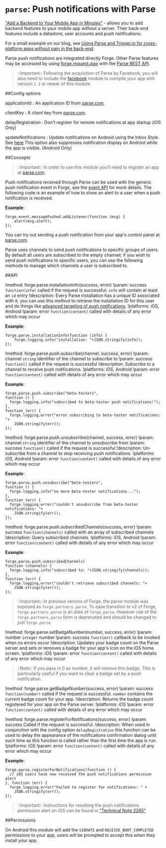 ``parse``: Push notifications with Parse
====================================

["Add a Backend to Your Mobile App in Minutes"](https://parse.com/) - allows you to add backend features to
your mobile app without a server. Their back-end features include a datastore, user accounts and push notifications.

For a small example on our blog, see [Using Parse and Trigger.io for cross-platform apps without pain in the
back-end](http://trigger.io/cross-platform-application-development-blog/2012/03/23/using-parse-and-trigger-io-for-cross-platform-apps-without-pain-in-the-back-end/).

Parse push notifications are integrated directly Forge. Other Parse features may be accessed by using [forge.request.ajax](/modules/request/current/docs/index.html#forgerequestajaxoptions) with the [Parse REST API](https://parse.com/docs/rest).

> ::Important:: Following the acquisition of Parse by Facebook, you will also need to include the [facebook](/modules/facebook) module to compile your app with version `2.3` or newer of this module.


##Config options

applicationId
:   An application ID from [parse.com](https://parse.com/).

clientKey
:   A client key from [parse.com](https://parse.com/).

delayRegistration
:	Don't register for remote notifications at app startup (iOS Only)

updateNotifications
:    Update notifications on Android using the Inbox Style. See [here](https://blog.safaribooksonline.com/2012/08/29/android-4-1-jelly-bean-notifications/) This option also suppresses notification display on Android while the app is visible. (Android Only)


##Concepts

> ::Important:: In order to use this module you'll need to register an app at [parse.com](https://parse.com/).

Push notifications received through Parse can be used with the generic
push notification event in Forge, see the [event API](/docs/current/api/core/event.html) for
more details. The following code is an example of how to show an alert
to a user when a push notification is received.

**Example**:

    forge.event.messagePushed.addListener(function (msg) {
        alert(msg.alert);
    });

You can try out sending a push notification from your app's control
panel at [parse.com](https://parse.com).

Parse uses channels to send push notifications to specific groups of
users. By default all users are subscribed to the empty channel; if you
wish to send push notifications to specific users, you can use the
following methods to manage which channels a user is subscribed to.


##API

!method: forge.parse.installationInfo(success, error)
!param: success `function(info)` called if the request is successful: ``info`` will contain at least an ``id`` entry
!description: Every Parse installation has a unique ID associated with it; you can use this method to retrieve the installation ID for this user and do things like [advanced targeting of push notifications](https://parse.com/docs/push_guide#sending-queries/REST).
!platforms: iOS, Android
!param: error `function(content)` called with details of any error which may occur

**Example**:

    forge.parse.installationInfo(function (info) {
        forge.logging.info("installation: "+JSON.stringify(info));
    });

!method: forge.parse.push.subscribe(channel, success, error)
!param: channel `string` identifier of the channel to subscribe to
!param: success `function()` called if the request is successful
!description: Subscribe to a channel to receive push notifications.
!platforms: iOS, Android
!param: error `function(content)` called with details of any error which may occur

**Example**:

    forge.parse.push.subscribe("beta-testers",
    function () {
      forge.logging.info("subscribed to beta-tester push notifications!");
    },
    function (err) {
      forge.logging.error("error subscribing to beta-tester notifications: "+
        JSON.stringify(err));
    });

!method: forge.parse.push.unsubscribe(channel, success, error)
!param: channel `string` identifier of the channel to unsubscribe from
!param: success `function()` called if the request is successful
!description: Un-subscribe from a channel to stop receiving push notifications.
!platforms: iOS, Android
!param: error `function(content)` called with details of any error which may occur

**Example**:

    forge.parse.push.unsubscribe("beta-testers",
    function () {
      forge.logging.info("no more beta-tester notifications...");
    },
    function (err) {
      forge.logging.error("couldn't unsubscribe from beta-tester notifications: "+
        JSON.stringify(err));
    });

!method: forge.parse.push.subscribedChannels(success, error)
!param: success `function(channels)` called with an array of subscribed channels
!description: Query subscribed channels.
!platforms: iOS, Android
!param: error `function(content)` called with details of any error which may occur

**Example**:

    forge.parse.push.subscribedChannels(
    function (channels) {
      forge.logging.info("subscribed to: "+JSON.stringify(channels));
    },
    function (err) {
      forge.logging.error("couldn't retrieve subscribed channels: "+
        JSON.stringify(err));
    });

> ::Important:: In previous verions of Forge, the parse module was exposed as ``forge.partners.parse``.
To ease transition to v2 of Forge, ``forge.partners.parse`` is an alias of ``forge.parse``. However use of 
the ``forge.partners.parse`` form is deprecated and should be changed to just ``forge.parse``.

!method: forge.parse.setBadgeNumber(number, success, error)
!param: number `integer` number
!param: success `function()` callback to be invoked when no errors occur
!description: Updates your badge count on the Parse server and sets or removes a badge for your app's icon on the iOS home screen.
!platforms: iOS
!param: error `function(content)` called with details of any error which may occur

> ::Note:: If you pass in 0 as number, it will remove this badge. This is
particularly useful if you want to clear a badge set by a push
notification.

!method: forge.parse.getBadgeNumber(success, error)
!param: success `function(number)` called if the request is successful. ``number`` contains the current badge count for your app.
!description: Returns the badge count registered for your app on the Parse server.
!platforms: iOS
!param: error `function(content)` called with details of any error which may occur

!method: forge.parse.registerForNotifications(success, error)
!param: success Called if the request is successful. 
!description: When used in conjunction with the config option `delayRegistration` this function can be used to delay the appearance of the notifications confirmation dialog until such time as this function is called rather than the first time the app is run.
!platforms: iOS
!param: error `function(content)` called with details of any error which may occur

**Example**:

	forge.parse.registerForNotifications(function () {
	  // iOS users have now received the push notifications permission alert
	}, function (err) {
	  forge.logging.error("Failed to register for notifications: " +
		JSON.stringify(err));
	});

> ::Important:: Instructions for resetting the push notifications permission alert on iOS can be found in ["Technical Note 2265"](https://developer.apple.com/library/ios/technotes/tn2265/_index.html)

##Permissions

On Android this module will add the ``VIBRATE`` and
``RECEIVE_BOOT_COMPLETED`` permissions to your app, users will be
prompted to accept this when they install your app.

